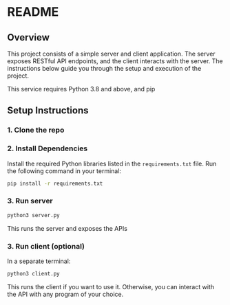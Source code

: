 # README

## Overview
This project consists of a simple server and client application. The server exposes RESTful API endpoints, and the client interacts with the server. 
The instructions below guide you through the setup and execution of the project.

This service requires Python 3.8 and above, and pip

## Setup Instructions

### 1. Clone the repo

### 2. Install Dependencies
Install the required Python libraries listed in the `requirements.txt` file. Run the following command in your terminal:

```bash
pip install -r requirements.txt
```
### 3. Run server
```bash
python3 server.py
```
This runs the server and exposes the APIs

### 3. Run client (optional)

In a separate terminal:

```bash
python3 client.py
```

This runs the client if you want to use it. Otherwise, you can interact with the API with any program of your choice.
